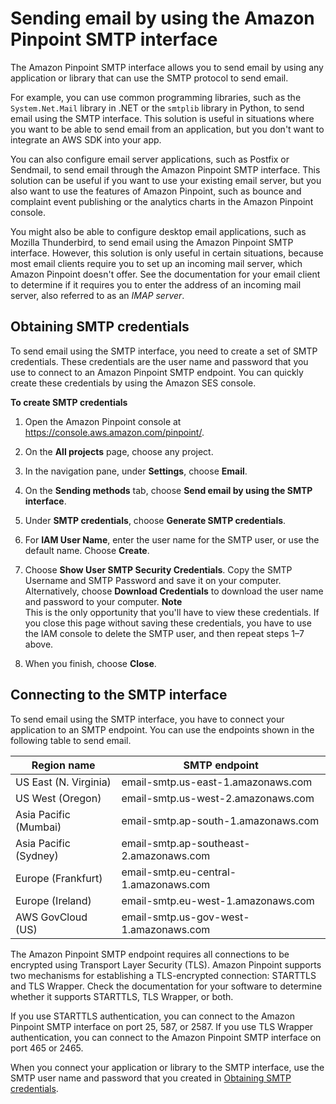 # Sending email by using the Amazon Pinpoint SMTP interface<a name="channels-email-send-smtp"></a>

The Amazon Pinpoint SMTP interface allows you to send email by using any application or library that can use the SMTP protocol to send email\.

For example, you can use common programming libraries, such as the `System.Net.Mail` library in \.NET or the `smtplib` library in Python, to send email using the SMTP interface\. This solution is useful in situations where you want to be able to send email from an application, but you don't want to integrate an AWS SDK into your app\.

You can also configure email server applications, such as Postfix or Sendmail, to send email through the Amazon Pinpoint SMTP interface\. This solution can be useful if you want to use your existing email server, but you also want to use the features of Amazon Pinpoint, such as bounce and complaint event publishing or the analytics charts in the Amazon Pinpoint console\.

You might also be able to configure desktop email applications, such as Mozilla Thunderbird, to send email using the Amazon Pinpoint SMTP interface\. However, this solution is only useful in certain situations, because most email clients require you to set up an incoming mail server, which Amazon Pinpoint doesn't offer\. See the documentation for your email client to determine if it requires you to enter the address of an incoming mail server, also referred to as an *IMAP server*\.

## Obtaining SMTP credentials<a name="channels-email-send-smtp-credentials"></a>

To send email using the SMTP interface, you need to create a set of SMTP credentials\. These credentials are the user name and password that you use to connect to an Amazon Pinpoint SMTP endpoint\. You can quickly create these credentials by using the Amazon SES console\.

**To create SMTP credentials**

1. Open the Amazon Pinpoint console at [https://console\.aws\.amazon\.com/pinpoint/](https://console.aws.amazon.com/pinpoint/)\.

1. On the **All projects** page, choose any project\.

1. In the navigation pane, under **Settings**, choose **Email**\.

1. On the **Sending methods** tab, choose **Send email by using the SMTP interface**\.

1. Under **SMTP credentials**, choose **Generate SMTP credentials**\.

1. For **IAM User Name**, enter the user name for the SMTP user, or use the default name\. Choose **Create**\.

1. Choose **Show User SMTP Security Credentials**\. Copy the SMTP Username and SMTP Password and save it on your computer\. Alternatively, choose **Download Credentials** to download the user name and password to your computer\.
**Note**  
This is the only opportunity that you'll have to view these credentials\. If you close this page without saving these credentials, you have to use the IAM console to delete the SMTP user, and then repeat steps 1–7 above\.

1. When you finish, choose **Close**\.

## Connecting to the SMTP interface<a name="channels-email-send-smtp-endpoints"></a>

To send email using the SMTP interface, you have to connect your application to an SMTP endpoint\. You can use the endpoints shown in the following table to send email\.


| Region name | SMTP endpoint | 
| --- | --- | 
| US East \(N\. Virginia\) | email\-smtp\.us\-east\-1\.amazonaws\.com | 
| US West \(Oregon\) | email\-smtp\.us\-west\-2\.amazonaws\.com | 
| Asia Pacific \(Mumbai\) | email\-smtp\.ap\-south\-1\.amazonaws\.com | 
| Asia Pacific \(Sydney\) | email\-smtp\.ap\-southeast\-2\.amazonaws\.com  | 
| Europe \(Frankfurt\) | email\-smtp\.eu\-central\-1\.amazonaws\.com | 
| Europe \(Ireland\) | email\-smtp\.eu\-west\-1\.amazonaws\.com | 
| AWS GovCloud \(US\) | email\-smtp\.us\-gov\-west\-1\.amazonaws\.com | 

The Amazon Pinpoint SMTP endpoint requires all connections to be encrypted using Transport Layer Security \(TLS\)\. Amazon Pinpoint supports two mechanisms for establishing a TLS\-encrypted connection: STARTTLS and TLS Wrapper\. Check the documentation for your software to determine whether it supports STARTTLS, TLS Wrapper, or both\.

If you use STARTTLS authentication, you can connect to the Amazon Pinpoint SMTP interface on port 25, 587, or 2587\. If you use TLS Wrapper authentication, you can connect to the Amazon Pinpoint SMTP interface on port 465 or 2465\.

When you connect your application or library to the SMTP interface, use the SMTP user name and password that you created in [Obtaining SMTP credentials](#channels-email-send-smtp-credentials)\.